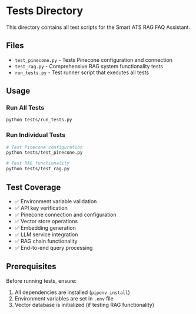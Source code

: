 # Tests Directory

This directory contains all test scripts for the Smart ATS RAG FAQ Assistant.

## Files

- `test_pinecone.py` - Tests Pinecone configuration and connection
- `test_rag.py` - Comprehensive RAG system functionality tests
- `run_tests.py` - Test runner script that executes all tests

## Usage

### Run All Tests
```bash
python tests/run_tests.py
```

### Run Individual Tests
```bash
# Test Pinecone configuration
python tests/test_pinecone.py

# Test RAG functionality
python tests/test_rag.py
```

## Test Coverage

- ✅ Environment variable validation
- ✅ API key verification
- ✅ Pinecone connection and configuration
- ✅ Vector store operations
- ✅ Embedding generation
- ✅ LLM service integration
- ✅ RAG chain functionality
- ✅ End-to-end query processing

## Prerequisites

Before running tests, ensure:
1. All dependencies are installed (`pipenv install`)
2. Environment variables are set in `.env` file
3. Vector database is initialized (if testing RAG functionality)
